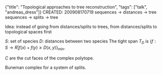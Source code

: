 {"title": "Topological approaches to tree reconstruction", "tags": ["talk", "andreas_dress"]}
CREATED: 200908170719
sequences $\rightarrow$ distances $\rightarrow$ tree
sequences $\rightarrow$ splits $\rightarrow$ tree

Idea: instead of going from distances/splits to trees, from distances/splits to topological spaces first

$S$: set of species
$D$: distances between two species
The tight span $T_D$ is $\{ f : S \rightarrow R | f(x) + f(y) \geq D(x,y) \}_\min$.

$C$ are the cut faces of the complex polytope.

Buneman complex for a system of splits.
